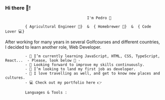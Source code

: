 ### Hi there 👋! 
                                              
                                         I'm Pedro 🌵

             { Agricultural Engineer 🌺}  &  { Homebrewer 🍺}  &  { Code Lover 💻}
  
   After working for many years in several Golfcourses and different countries, I decided to learn another role, Web Developer.


             - 🌱 I’m currently learning JavaScript, HTML, CSS, TypeScript, React...  - Please, look below 👀 -
             - 🔭 Looking forward to improve my skills continuously.
             - 👯 I’m looking to land my first job as developer.
             - 🚀 I love travelling as well, and get to know new places and cultures.
             - 💻 Check out my portfolio here 👉 

             Languages & Tools :

